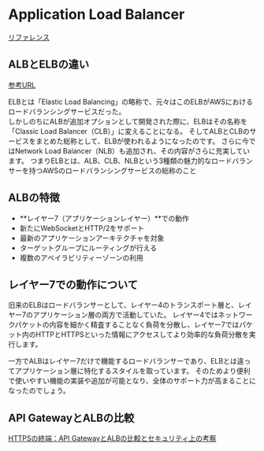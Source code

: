 # Application Load Balancer
[リファレンス](https://docs.aws.amazon.com/ja_jp/elasticloadbalancing/latest/application/introduction.html)

## ALBとELBの違い
[参考URL](https://www.wafcharm.com/jp/blog/difference-between-alb-and-elb/)

ELBとは「Elastic Load Balancing」の略称で、元々はこのELBがAWSにおけるロードバランシングサービスだった。  
しかしのちにALBが追加オプションとして開発された際に、ELBはその名称を「Classic Load Balancer（CLB）」に変えることになる。
そしてALBとCLBのサービスをまとめた総称として、ELBが使われるようになったのです。
さらに今ではNetwork Load Balancer（NLB）も追加され、その内容がさらに充実しています。
つまりELBとは、ALB、CLB、NLBという3種類の魅力的なロードバランサーを持つAWSのロードバランシングサービスの総称のこと

## ALBの特徴

- **レイヤー7（アプリケーションレイヤー）**での動作
- 新たにWebSocketとHTTP/2をサポート
- 最新のアプリケーションアーキテクチャを対象
- ターゲットグループにルーティングが行える
- 複数のアベイラビリティーゾーンの利用

## レイヤー7での動作について

旧来のELBはロードバランサーとして、レイヤー4のトランスポート層と、レイヤー7のアプリケーション層の両方で活動していた。
レイヤー4ではネットワークパケットの内容を細かく精査することなく負荷を分散し、レイヤー7ではパケット内のHTTPとHTTPSといった情報にアクセスしてより効率的な負荷分散を実行します。

一方でALBはレイヤー7だけで機能するロードバランサーであり、ELBとは違ってアプリケーション層に特化するスタイルを取っています。
そのためより便利で使いやすい機能の実装や追加が可能となり、全体のサポート力が高まることになったのでしょう。

## API GatewayとALBの比較
[HTTPSの終端：API GatewayとALBの比較とセキュリティ上の考察](https://zenn.dev/mizuba/articles/a3e47dd750bee6)


